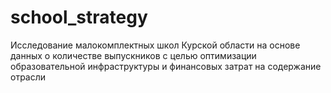 # school_strategy
Исследование малокомплектных школ Курской области на основе данных о количестве выпускников c целью оптимизации образовательной инфраструктуры и финансовых затрат на содержание отрасли
